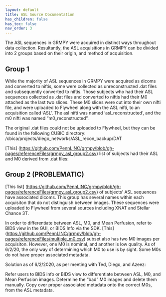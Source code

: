 ```yaml
---
layout: default
title: ASL Source Documentation
has_children: false
has_toc: false
nav_order: 3
---
```


The ASL sequences in GRMPY were acquired in distinct ways throughout data collection. Resultantly, the ASL acquisitions in GRMPY can be divided into 2 groups based on their origin, and method of acquisition.

## Group 1
While the majority of ASL sequences in GRMPY were acquired as dicoms and converted to niftis, some were collected as unreconstructed .dat files and subsequently converted to niftis. Those subjects who had their ASL sequences collected as .dat files and converted to niftis had their M0 attached as the last two slices. These M0 slices were cut into their own nifti file, and were uploaded to Flywheel along with the ASL nifti, to an acquisition called ‘ASL’. The asl nifti was named ‘asl_reconstructed’, and the m0 nifti was named “m0_reconstructed”.

The original .dat files could not be uploaded to Flywheel, but they can be found in the following CUBIC directory: /cbica/projects/diego_networks/ASL_recon_backup/DAT

[This] (https://github.com/PennLINC/grmpy/blob/gh-pages/referenceFiles/grmpy_asl_group2.csv) list of subjects had their ASL and M0 derived from .dat files:

## Group 2 (PROBLEMATIC)
[This list] (https://github.com/PennLINC/grmpy/blob/gh-pages/referenceFiles/grmpy_asl_group2.csv) of subjects’ ASL sequences have associated dicoms. This group has several names within each acquisiton that do not distinguish between images. These sequences were uploaded to Flywheel from several sources including XNAT and Stellar Chance 3T.

In order to differentiate between ASL, M0, and Mean Perfusion, refer to BIDS view in the GUI, or BIDS Info via the SDK. [This] (https://github.com/PennLINC/grmpy/blob/gh-pages/referenceFiles/multiple_m0.csv) subset also has two M0 images per acquisiton. However, one M0 is nominal, and another is low quality. As of 6/2/20, the only way of determining which M0 to use is by sight. Some M0s do not have proper associated metadata.

Solution as of 6/2/2020, as per meeting with Ted, Diego, and Azeez:

Refer users to BIDS info or BIDS view to differentiate between ASL, M0, and Mean Perfusion images.
Determine the “bad” M0 images and delete them manually.
Copy over proper associated metadata onto the correct M0s, from the ASL metadata.